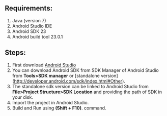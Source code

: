 Requirements:
-------------
1. Java (version 7)
2. Android Studio IDE
3. Android SDK 23
4. Android build tool 23.0.1

Steps:
------
1. First download [Android Studio](http://developer.android.com/sdk/index.html)
2. You can download Android SDK from SDK Manager of Android Studio from **Tools>SDK manager** or 
[standalone version] (http://developer.android.com/sdk/index.html#Other).
3. The standalone sdk version can be linked to Android Studio from **File>Project Structure>SDK 
Location** and providing the path of SDK in your disk.
4. Import the project in Android Studio.
5. Build and Run using **(Shift + F10)**. command.